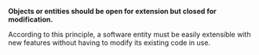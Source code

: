 **Objects or entities should be open for extension but closed for modification.**

According to this principle, a software entity must be easily extensible with new features without having to modify its existing code in use.